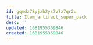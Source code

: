 ```yaml
---
id: gqmdz78yjzh2ys7v7z7qr2u
title: Item_artifact_super_pack
desc: ''
updated: 1681955369846
created: 1681955369846
---
```

